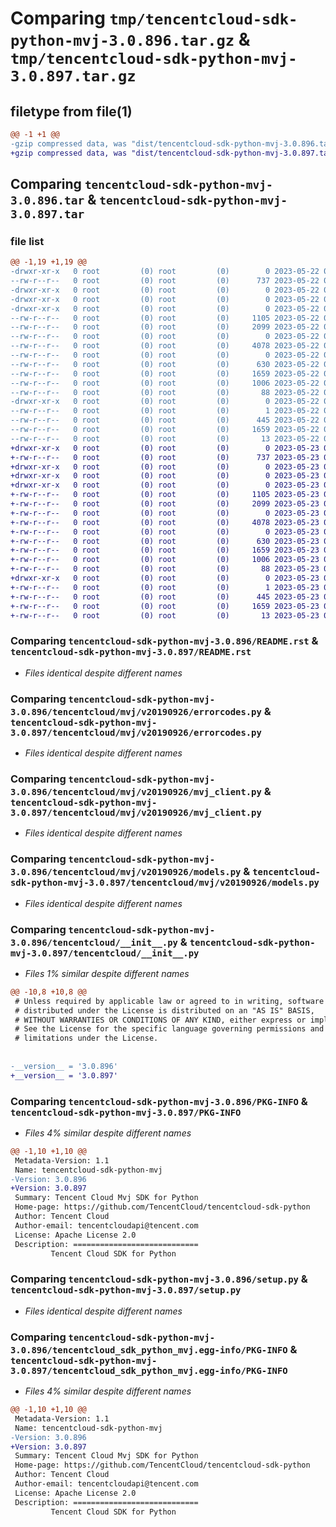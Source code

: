 # Comparing `tmp/tencentcloud-sdk-python-mvj-3.0.896.tar.gz` & `tmp/tencentcloud-sdk-python-mvj-3.0.897.tar.gz`

## filetype from file(1)

```diff
@@ -1 +1 @@
-gzip compressed data, was "dist/tencentcloud-sdk-python-mvj-3.0.896.tar", last modified: Mon May 22 00:28:27 2023, max compression
+gzip compressed data, was "dist/tencentcloud-sdk-python-mvj-3.0.897.tar", last modified: Tue May 23 02:27:37 2023, max compression
```

## Comparing `tencentcloud-sdk-python-mvj-3.0.896.tar` & `tencentcloud-sdk-python-mvj-3.0.897.tar`

### file list

```diff
@@ -1,19 +1,19 @@
-drwxr-xr-x   0 root         (0) root         (0)        0 2023-05-22 00:28:27.000000 tencentcloud-sdk-python-mvj-3.0.896/
--rw-r--r--   0 root         (0) root         (0)      737 2023-05-22 00:28:27.000000 tencentcloud-sdk-python-mvj-3.0.896/README.rst
-drwxr-xr-x   0 root         (0) root         (0)        0 2023-05-22 00:28:27.000000 tencentcloud-sdk-python-mvj-3.0.896/tencentcloud/
-drwxr-xr-x   0 root         (0) root         (0)        0 2023-05-22 00:28:27.000000 tencentcloud-sdk-python-mvj-3.0.896/tencentcloud/mvj/
-drwxr-xr-x   0 root         (0) root         (0)        0 2023-05-22 00:28:27.000000 tencentcloud-sdk-python-mvj-3.0.896/tencentcloud/mvj/v20190926/
--rw-r--r--   0 root         (0) root         (0)     1105 2023-05-22 00:28:27.000000 tencentcloud-sdk-python-mvj-3.0.896/tencentcloud/mvj/v20190926/errorcodes.py
--rw-r--r--   0 root         (0) root         (0)     2099 2023-05-22 00:28:27.000000 tencentcloud-sdk-python-mvj-3.0.896/tencentcloud/mvj/v20190926/mvj_client.py
--rw-r--r--   0 root         (0) root         (0)        0 2023-05-22 00:28:27.000000 tencentcloud-sdk-python-mvj-3.0.896/tencentcloud/mvj/v20190926/__init__.py
--rw-r--r--   0 root         (0) root         (0)     4078 2023-05-22 00:28:27.000000 tencentcloud-sdk-python-mvj-3.0.896/tencentcloud/mvj/v20190926/models.py
--rw-r--r--   0 root         (0) root         (0)        0 2023-05-22 00:28:27.000000 tencentcloud-sdk-python-mvj-3.0.896/tencentcloud/mvj/__init__.py
--rw-r--r--   0 root         (0) root         (0)      630 2023-05-22 00:28:27.000000 tencentcloud-sdk-python-mvj-3.0.896/tencentcloud/__init__.py
--rw-r--r--   0 root         (0) root         (0)     1659 2023-05-22 00:28:27.000000 tencentcloud-sdk-python-mvj-3.0.896/PKG-INFO
--rw-r--r--   0 root         (0) root         (0)     1006 2023-05-22 00:28:27.000000 tencentcloud-sdk-python-mvj-3.0.896/setup.py
--rw-r--r--   0 root         (0) root         (0)       88 2023-05-22 00:28:27.000000 tencentcloud-sdk-python-mvj-3.0.896/setup.cfg
-drwxr-xr-x   0 root         (0) root         (0)        0 2023-05-22 00:28:27.000000 tencentcloud-sdk-python-mvj-3.0.896/tencentcloud_sdk_python_mvj.egg-info/
--rw-r--r--   0 root         (0) root         (0)        1 2023-05-22 00:28:27.000000 tencentcloud-sdk-python-mvj-3.0.896/tencentcloud_sdk_python_mvj.egg-info/dependency_links.txt
--rw-r--r--   0 root         (0) root         (0)      445 2023-05-22 00:28:27.000000 tencentcloud-sdk-python-mvj-3.0.896/tencentcloud_sdk_python_mvj.egg-info/SOURCES.txt
--rw-r--r--   0 root         (0) root         (0)     1659 2023-05-22 00:28:27.000000 tencentcloud-sdk-python-mvj-3.0.896/tencentcloud_sdk_python_mvj.egg-info/PKG-INFO
--rw-r--r--   0 root         (0) root         (0)       13 2023-05-22 00:28:27.000000 tencentcloud-sdk-python-mvj-3.0.896/tencentcloud_sdk_python_mvj.egg-info/top_level.txt
+drwxr-xr-x   0 root         (0) root         (0)        0 2023-05-23 02:27:37.000000 tencentcloud-sdk-python-mvj-3.0.897/
+-rw-r--r--   0 root         (0) root         (0)      737 2023-05-23 02:27:37.000000 tencentcloud-sdk-python-mvj-3.0.897/README.rst
+drwxr-xr-x   0 root         (0) root         (0)        0 2023-05-23 02:27:37.000000 tencentcloud-sdk-python-mvj-3.0.897/tencentcloud/
+drwxr-xr-x   0 root         (0) root         (0)        0 2023-05-23 02:27:37.000000 tencentcloud-sdk-python-mvj-3.0.897/tencentcloud/mvj/
+drwxr-xr-x   0 root         (0) root         (0)        0 2023-05-23 02:27:37.000000 tencentcloud-sdk-python-mvj-3.0.897/tencentcloud/mvj/v20190926/
+-rw-r--r--   0 root         (0) root         (0)     1105 2023-05-23 02:27:37.000000 tencentcloud-sdk-python-mvj-3.0.897/tencentcloud/mvj/v20190926/errorcodes.py
+-rw-r--r--   0 root         (0) root         (0)     2099 2023-05-23 02:27:37.000000 tencentcloud-sdk-python-mvj-3.0.897/tencentcloud/mvj/v20190926/mvj_client.py
+-rw-r--r--   0 root         (0) root         (0)        0 2023-05-23 02:27:37.000000 tencentcloud-sdk-python-mvj-3.0.897/tencentcloud/mvj/v20190926/__init__.py
+-rw-r--r--   0 root         (0) root         (0)     4078 2023-05-23 02:27:37.000000 tencentcloud-sdk-python-mvj-3.0.897/tencentcloud/mvj/v20190926/models.py
+-rw-r--r--   0 root         (0) root         (0)        0 2023-05-23 02:27:37.000000 tencentcloud-sdk-python-mvj-3.0.897/tencentcloud/mvj/__init__.py
+-rw-r--r--   0 root         (0) root         (0)      630 2023-05-23 02:27:37.000000 tencentcloud-sdk-python-mvj-3.0.897/tencentcloud/__init__.py
+-rw-r--r--   0 root         (0) root         (0)     1659 2023-05-23 02:27:37.000000 tencentcloud-sdk-python-mvj-3.0.897/PKG-INFO
+-rw-r--r--   0 root         (0) root         (0)     1006 2023-05-23 02:27:37.000000 tencentcloud-sdk-python-mvj-3.0.897/setup.py
+-rw-r--r--   0 root         (0) root         (0)       88 2023-05-23 02:27:37.000000 tencentcloud-sdk-python-mvj-3.0.897/setup.cfg
+drwxr-xr-x   0 root         (0) root         (0)        0 2023-05-23 02:27:37.000000 tencentcloud-sdk-python-mvj-3.0.897/tencentcloud_sdk_python_mvj.egg-info/
+-rw-r--r--   0 root         (0) root         (0)        1 2023-05-23 02:27:37.000000 tencentcloud-sdk-python-mvj-3.0.897/tencentcloud_sdk_python_mvj.egg-info/dependency_links.txt
+-rw-r--r--   0 root         (0) root         (0)      445 2023-05-23 02:27:37.000000 tencentcloud-sdk-python-mvj-3.0.897/tencentcloud_sdk_python_mvj.egg-info/SOURCES.txt
+-rw-r--r--   0 root         (0) root         (0)     1659 2023-05-23 02:27:37.000000 tencentcloud-sdk-python-mvj-3.0.897/tencentcloud_sdk_python_mvj.egg-info/PKG-INFO
+-rw-r--r--   0 root         (0) root         (0)       13 2023-05-23 02:27:37.000000 tencentcloud-sdk-python-mvj-3.0.897/tencentcloud_sdk_python_mvj.egg-info/top_level.txt
```

### Comparing `tencentcloud-sdk-python-mvj-3.0.896/README.rst` & `tencentcloud-sdk-python-mvj-3.0.897/README.rst`

 * *Files identical despite different names*

### Comparing `tencentcloud-sdk-python-mvj-3.0.896/tencentcloud/mvj/v20190926/errorcodes.py` & `tencentcloud-sdk-python-mvj-3.0.897/tencentcloud/mvj/v20190926/errorcodes.py`

 * *Files identical despite different names*

### Comparing `tencentcloud-sdk-python-mvj-3.0.896/tencentcloud/mvj/v20190926/mvj_client.py` & `tencentcloud-sdk-python-mvj-3.0.897/tencentcloud/mvj/v20190926/mvj_client.py`

 * *Files identical despite different names*

### Comparing `tencentcloud-sdk-python-mvj-3.0.896/tencentcloud/mvj/v20190926/models.py` & `tencentcloud-sdk-python-mvj-3.0.897/tencentcloud/mvj/v20190926/models.py`

 * *Files identical despite different names*

### Comparing `tencentcloud-sdk-python-mvj-3.0.896/tencentcloud/__init__.py` & `tencentcloud-sdk-python-mvj-3.0.897/tencentcloud/__init__.py`

 * *Files 1% similar despite different names*

```diff
@@ -10,8 +10,8 @@
 # Unless required by applicable law or agreed to in writing, software
 # distributed under the License is distributed on an "AS IS" BASIS,
 # WITHOUT WARRANTIES OR CONDITIONS OF ANY KIND, either express or implied.
 # See the License for the specific language governing permissions and
 # limitations under the License.
 
 
-__version__ = '3.0.896'
+__version__ = '3.0.897'
```

### Comparing `tencentcloud-sdk-python-mvj-3.0.896/PKG-INFO` & `tencentcloud-sdk-python-mvj-3.0.897/PKG-INFO`

 * *Files 4% similar despite different names*

```diff
@@ -1,10 +1,10 @@
 Metadata-Version: 1.1
 Name: tencentcloud-sdk-python-mvj
-Version: 3.0.896
+Version: 3.0.897
 Summary: Tencent Cloud Mvj SDK for Python
 Home-page: https://github.com/TencentCloud/tencentcloud-sdk-python
 Author: Tencent Cloud
 Author-email: tencentcloudapi@tencent.com
 License: Apache License 2.0
 Description: ============================
         Tencent Cloud SDK for Python
```

### Comparing `tencentcloud-sdk-python-mvj-3.0.896/setup.py` & `tencentcloud-sdk-python-mvj-3.0.897/setup.py`

 * *Files identical despite different names*

### Comparing `tencentcloud-sdk-python-mvj-3.0.896/tencentcloud_sdk_python_mvj.egg-info/PKG-INFO` & `tencentcloud-sdk-python-mvj-3.0.897/tencentcloud_sdk_python_mvj.egg-info/PKG-INFO`

 * *Files 4% similar despite different names*

```diff
@@ -1,10 +1,10 @@
 Metadata-Version: 1.1
 Name: tencentcloud-sdk-python-mvj
-Version: 3.0.896
+Version: 3.0.897
 Summary: Tencent Cloud Mvj SDK for Python
 Home-page: https://github.com/TencentCloud/tencentcloud-sdk-python
 Author: Tencent Cloud
 Author-email: tencentcloudapi@tencent.com
 License: Apache License 2.0
 Description: ============================
         Tencent Cloud SDK for Python
```

